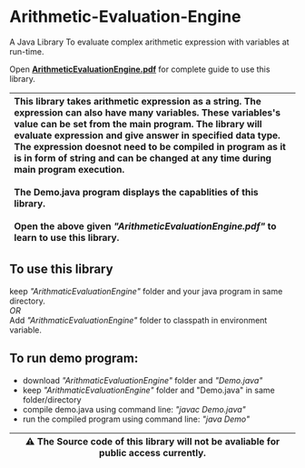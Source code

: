 # Arithmetic-Evaluation-Engine
A Java Library To evaluate complex arithmetic expression with variables at run-time.

Open [__ArithmeticEvaluationEngine.pdf__](https://github.com/VarunKhambhata/Arithmetic-Evaluation-Engine/blob/main/ArithmeticEvaluationEngine%20package.pdf) for complete guide to use this library.

| This library takes arithmetic expression as a string. The expression can also have many variables. These variables's value can be set from the main program. The library will evaluate expression and give answer in specified data type. The expression doesnot need to be compiled in program as it is in form of string and can be changed at any time during main program execution. <br><br>The Demo.java program displays the capablities of this library.<br><br> Open the above given _"ArithmeticEvaluationEngine.pdf"_ to learn to use this library. |
| :--- |


## To use this library

keep _"ArithmaticEvaluationEngine"_ folder and your java program in same directory. <br>
_OR_ <br>
Add _"ArithmaticEvaluationEngine"_ folder to classpath in environment variable. <br>

## To run demo program:
  
 * download _"ArithmaticEvaluationEngine"_ folder and _"Demo.java"_
 * keep _"ArithmaticEvaluationEngine"_ folder and "Demo.java" in same folder/directory
 * compile demo.java using command line: _"javac Demo.java"_
 * run the compiled program using command line: _"java Demo"_


| :warning: **The Source code of this library will not be avaliable for public access currently.** |
| --- |
